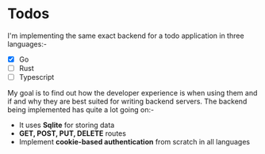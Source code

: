 
# Todos
I'm implementing the same exact backend for a todo application in three languages:-
- [x] Go
- [ ] Rust
- [ ] Typescript

My goal is to find out how the developer experience is when using them and if and why they are best suited for writing backend servers.
The backend being implemented has quite a lot going on:-
- It uses **Sqlite** for storing data
- **GET, POST, PUT, DELETE** routes
- Implement **cookie-based authentication** from scratch in all languages